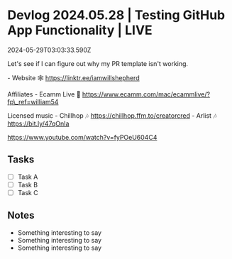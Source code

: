 # Devlog 2024.05.28 | Testing GitHub App Functionality | LIVE

2024-05-29T03:03:33.590Z

Let's see if I can figure out why my PR template isn't working.&#x20;

\- Website 🕸️ https://linktr.ee/iamwillshepherd

Affiliates
\- Ecamm Live 🎥 https://www.ecamm.com/mac/ecammlive/?fp\_ref=william54

Licensed music
\- Chillhop 🎶  https://chillhop.ffm.to/creatorcred
\- Arlist 🎶 https://bit.ly/47qOnIa

https://www.youtube.com/watch?v=fyPOeU604C4

## Tasks

* [ ] Task A
* [ ] Task B
* [ ] Task C

## Notes

* Something interesting to say
* Something interesting to say
* Something interesting to say
